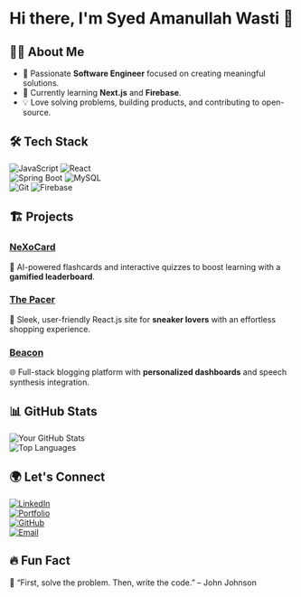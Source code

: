 # Hi there, I'm Syed Amanullah Wasti 👋  

## 👨‍💻 About Me  
- 🚀 Passionate **Software Engineer** focused on creating meaningful solutions.  
- 🌱 Currently learning **Next.js** and **Firebase**.  
- 💡 Love solving problems, building products, and contributing to open-source.  

## 🛠️ Tech Stack  
![JavaScript](https://img.shields.io/badge/JavaScript-323330?style=for-the-badge&logo=javascript&logoColor=F7DF1E)
![React](https://img.shields.io/badge/React-20232A?style=for-the-badge&logo=react&logoColor=61DAFB)  
![Spring Boot](https://img.shields.io/badge/Spring%20Boot-6DB33F?style=for-the-badge&logo=spring&logoColor=white)
![MySQL](https://img.shields.io/badge/MySQL-4479A1?style=for-the-badge&logo=mysql&logoColor=white)  
![Git](https://img.shields.io/badge/Git-F05032?style=for-the-badge&logo=git&logoColor=white)
![Firebase](https://img.shields.io/badge/Firebase-ffca28?style=for-the-badge&logo=firebase&logoColor=black)

## 🏗️ Projects  
### [NeXoCard](https://github.com/yourrepo/nexocard)  
🚀 AI-powered flashcards and interactive quizzes to boost learning with a **gamified leaderboard**.  

### [The Pacer](https://github.com/yourrepo/thepacer)  
👟 Sleek, user-friendly React.js site for **sneaker lovers** with an effortless shopping experience.  

### [Beacon](https://github.com/yourrepo/beacon)  
🌐 Full-stack blogging platform with **personalized dashboards** and speech synthesis integration.  

## 📊 GitHub Stats  
![Your GitHub Stats](https://github-readme-stats.vercel.app/api?username=amanwasti&show_icons=true&theme=radical)  
![Top Languages](https://github-readme-stats.vercel.app/api/top-langs/?username=amanwasti&layout=compact&theme=radical)  

## 🌍 Let's Connect  
[![LinkedIn](https://img.shields.io/badge/LinkedIn-0A66C2?style=for-the-badge&logo=linkedin&logoColor=white)](https://www.linkedin.com/in/yourprofile)  
[![Portfolio](https://img.shields.io/badge/Portfolio-000000?style=for-the-badge&logo=google-chrome&logoColor=white)](https://yourportfolio.com)  
[![GitHub](https://img.shields.io/badge/GitHub-181717?style=for-the-badge&logo=github&logoColor=white)](https://github.com/amanwasti)  
[![Email](https://img.shields.io/badge/Email-D14836?style=for-the-badge&logo=gmail&logoColor=white)](mailto:amanwasti5@gmail.com)  

## 🔥 Fun Fact  
🌟 “First, solve the problem. Then, write the code.” – John Johnson  
